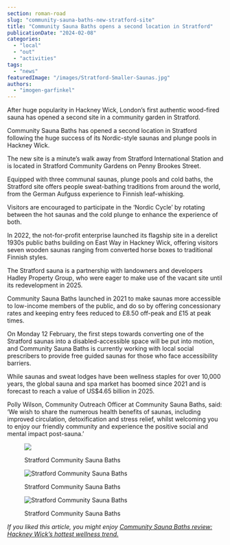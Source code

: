 ```yaml
---
section: roman-road
slug: "community-sauna-baths-new-stratford-site"
title: "Community Sauna Baths opens a second location in Stratford"
publicationDate: "2024-02-08"
categories: 
  - "local"
  - "out"
  - "activities"
tags: 
  - "news"
featuredImage: "/images/Stratford-Smaller-Saunas.jpg"
authors: 
  - "imogen-garfinkel"
---
```


After huge popularity in Hackney Wick, London’s first authentic wood-fired sauna has opened a second site in a community garden in Stratford. 

Community Sauna Baths has opened a second location in Stratford following the huge success of its Nordic-style saunas and plunge pools in Hackney Wick.

The new site is a minute’s walk away from Stratford International Station and is located in Stratford Community Gardens on Penny Brookes Street.

Equipped with three communal saunas, plunge pools and cold baths, the Stratford site offers people sweat-bathing traditions from around the world, from the German Aufguss experience to Finnish leaf-whisking.

Visitors are encouraged to participate in the ‘Nordic Cycle’ by rotating between the hot saunas and the cold plunge to enhance the experience of both.

In 2022, the not-for-profit enterprise launched its flagship site in a derelict 1930s public baths building on East Way in Hackney Wick, offering visitors seven wooden saunas ranging from converted horse boxes to traditional Finnish styles.

The Stratford sauna is a partnership with landowners and developers Hadley Property Group, who were eager to make use of the vacant site until its redevelopment in 2025.

Community Sauna Baths launched in 2021 to make saunas more accessible to low-income members of the public, and do so by offering concessionary rates and keeping entry fees reduced to £8.50 off-peak and £15 at peak times.

On Monday 12 February, the first steps towards converting one of the Stratford saunas into a disabled-accessible space will be put into motion, and Community Sauna Baths is currently working with local social prescribers to provide free guided saunas for those who face accessibility barriers.

While saunas and sweat lodges have been wellness staples for over 10,000 years, the global sauna and spa market has boomed since 2021 and is forecast to reach a value of US$4.65 billion in 2025.

Polly Wilson, Community Outreach Officer at Community Sauna Baths, said: ‘We wish to share the numerous health benefits of saunas, including improved circulation, detoxification and stress relief, whilst welcoming you to enjoy our friendly community and experience the positive social and mental impact post-sauna.’

<figure>

![](/images/Bath-Stratford-1024x683.jpg)

<figcaption>

Stratford Community Sauna Baths

</figcaption>

</figure>

<figure>

![Stratford Community Sauna Baths](/images/Charlie-and-Polly-Stratford-1024x683.jpg)

<figcaption>

Stratford Community Sauna Baths

</figcaption>

</figure>

<figure>

![Stratford Community Sauna Baths](/images/Outside-Big-Sauna-Stratford-1024x683.jpg)

<figcaption>

Stratford Community Sauna Baths

</figcaption>

</figure>

_If you liked this article, you might enjoy_ [_Community Sauna Baths review: Hackney Wick’s hottest wellness trend._](https://romanroadlondon.com/community-sauna-baths-hackney-wick-review/)


